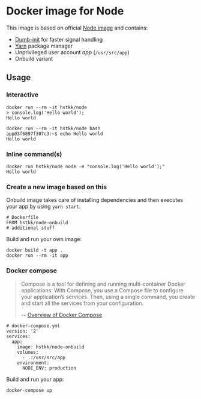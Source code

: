 # Docker image for Node

This image is based on official [Node image](https://github.com/nodejs/docker-node) and contains:

- [Dumb-init](https://github.com/Yelp/dumb-init) for faster signal handling
- [Yarn](https://yarnpkg.com/) package manager
- Unprivileged user account *app* (`/usr/src/app`)
- Onbuild variant

## Usage

### Interactive

    docker run --rm -it hstkk/node
    > console.log('Hello world');
    Hello world

    docker run --rm -it hstkk/node bash
    app@3f6897f307c3:~$ echo Hello world
    Hello world

### Inline command(s)

    docker run hstkk/node node -e "console.log('Hello world');"
    Hello world

### Create a new image based on this

Onbuild image takes care of installing dependencies and then executes your app by using `yarn start`.

    # Dockerfile
    FROM hstkk/node-onbuild
    # additional stuff

Build and run your own image:

    docker build -t app .
    docker run --rm -it app

### Docker compose

> Compose is a tool for defining and running multi-container Docker applications. With Compose, you use a Compose file to configure your application’s services. Then, using a single command, you create and start all the services from your configuration.
>
> -- [Overview of Docker Compose](https://docs.docker.com/compose/overview/)

    # docker-compose.yml
    version: '2'
    services:
      app:
        image: hstkk/node-onbuild
        volumes:
          - .:/usr/src/app
        environment:
          NODE_ENV: production

Build and run your app:

    docker-compose up
